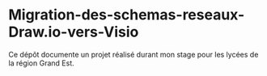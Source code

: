 # Migration-des-schemas-reseaux-Draw.io-vers-Visio
Ce dépôt documente un projet réalisé durant mon stage pour les lycées de la région Grand Est.
